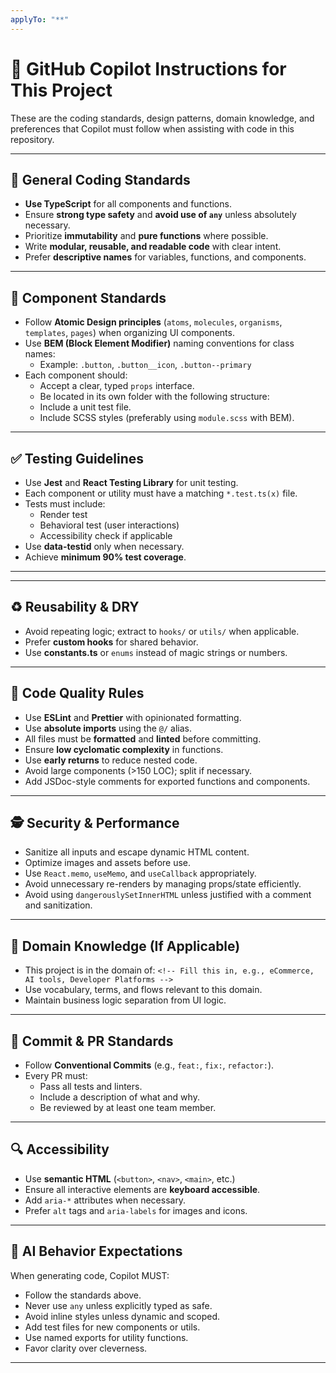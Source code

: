```yaml
---
applyTo: "**"
---
```


# 🤖 GitHub Copilot Instructions for This Project

These are the coding standards, design patterns, domain knowledge, and preferences that Copilot must follow when assisting with code in this repository.

---

## 🔧 General Coding Standards

- **Use TypeScript** for all components and functions.
- Ensure **strong type safety** and **avoid use of `any`** unless absolutely necessary.
- Prioritize **immutability** and **pure functions** where possible.
- Write **modular, reusable, and readable code** with clear intent.
- Prefer **descriptive names** for variables, functions, and components.

---

## 🎨 Component Standards

- Follow **Atomic Design principles** (`atoms`, `molecules`, `organisms`, `templates`, `pages`) when organizing UI components.
- Use **BEM (Block Element Modifier)** naming conventions for class names:
  - Example: `.button`, `.button__icon`, `.button--primary`
- Each component should:
  - Accept a clear, typed `props` interface.
  - Be located in its own folder with the following structure:
  - Include a unit test file.
  - Include SCSS styles (preferably using `module.scss` with BEM).

---

## ✅ Testing Guidelines

- Use **Jest** and **React Testing Library** for unit testing.
- Each component or utility must have a matching `*.test.ts(x)` file.
- Tests must include:
  - Render test
  - Behavioral test (user interactions)
  - Accessibility check if applicable
- Use **data-testid** only when necessary.
- Achieve **minimum 90% test coverage**.

---

---

## ♻️ Reusability & DRY

- Avoid repeating logic; extract to `hooks/` or `utils/` when applicable.
- Prefer **custom hooks** for shared behavior.
- Use **constants.ts** or `enums` instead of magic strings or numbers.

---

## 📐 Code Quality Rules

- Use **ESLint** and **Prettier** with opinionated formatting.
- Use **absolute imports** using the `@/` alias.
- All files must be **formatted** and **linted** before committing.
- Ensure **low cyclomatic complexity** in functions.
- Use **early returns** to reduce nested code.
- Avoid large components (>150 LOC); split if necessary.
- Add JSDoc-style comments for exported functions and components.

---

## 🕵️ Security & Performance

- Sanitize all inputs and escape dynamic HTML content.
- Optimize images and assets before use.
- Use `React.memo`, `useMemo`, and `useCallback` appropriately.
- Avoid unnecessary re-renders by managing props/state efficiently.
- Avoid using `dangerouslySetInnerHTML` unless justified with a comment and sanitization.

---

## 🎯 Domain Knowledge (If Applicable)

- This project is in the domain of: `<!-- Fill this in, e.g., eCommerce, AI tools, Developer Platforms -->`
- Use vocabulary, terms, and flows relevant to this domain.
- Maintain business logic separation from UI logic.

---

## 🧪 Commit & PR Standards

- Follow **Conventional Commits** (e.g., `feat:`, `fix:`, `refactor:`).
- Every PR must:
  - Pass all tests and linters.
  - Include a description of what and why.
  - Be reviewed by at least one team member.

---

## 🔍 Accessibility

- Use **semantic HTML** (`<button>`, `<nav>`, `<main>`, etc.)
- Ensure all interactive elements are **keyboard accessible**.
- Add `aria-*` attributes when necessary.
- Prefer `alt` tags and `aria-labels` for images and icons.

---

## 🧠 AI Behavior Expectations

When generating code, Copilot MUST:

- Follow the standards above.
- Never use `any` unless explicitly typed as safe.
- Avoid inline styles unless dynamic and scoped.
- Add test files for new components or utils.
- Use named exports for utility functions.
- Favor clarity over cleverness.

---
